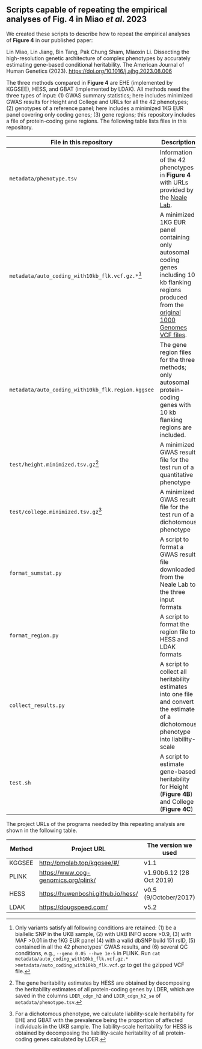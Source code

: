 ## Scripts capable of repeating the empirical analyses of Fig. 4 in Miao *et al*. 2023

We created these scripts to describe how to repeat the empirical analyses of **Figure 4** in our published paper:

Lin Miao, Lin Jiang, Bin Tang, Pak Chung Sham, Miaoxin Li.
Dissecting the high-resolution genetic architecture of complex phenotypes by accurately
estimating gene-based conditional heritability.
The American Journal of Human Genetics (2023). https://doi.org/10.1016/j.ajhg.2023.08.006

The three methods compared in **Figure 4** are EHE (implemented by KGGSEE), HESS, and GBAT (implemented by LDAK). All
methods need the three types of input: (1) GWAS summary statistics; here includes minimized GWAS results
for Height and College and URLs for all the 42 phenotypes; (2) genotypes of a reference panel; here includes
a minimized 1KG EUR panel covering only coding genes; (3) gene regions; this repository includes a file of 
protein-coding gene regions. The following table lists files in this repository.

| File in this repository                           | Description                                                                                                                                                                                                              |
|---------------------------------------------------|--------------------------------------------------------------------------------------------------------------------------------------------------------------------------------------------------------------------------|
| `metadata/phenotype.tsv`                          | Information of the 42 phenotypes in **Figure 4** with URLs provided by the [Neale Lab](http://www.nealelab.is/uk-biobank).                                                                                               |
| `metadata/auto_coding_with10kb_flk.vcf.gz.*`[^1]  | A minimized 1KG EUR panel containing only autosomal coding genes including 10 kb flanking regions produced from the [original 1000 Genomes VCF files](https://ftp-trace.ncbi.nih.gov/1000genomes/ftp/release/20130502/). |
| `metadata/auto_coding_with10kb_flk.region.kggsee` | The gene region files for the three methods; only autosomal protein-coding genes with 10 kb flanking regions are included.                                                                                               |
| `test/height.minimized.tsv.gz`[^2]                | A minimized GWAS result file for the test run of a quantitative phenotype                                                                                                                                                |
| `test/college.minimized.tsv.gz`[^3]               | A minimized GWAS result file for the test run of a dichotomous phenotype                                                                                                                                                 |
| `format_sumstat.py`                               | A script to format a GWAS result file downloaded from the Neale Lab to the three input formats                                                                                                                           |
| `format_region.py`                                | A script to format the region file to HESS and LDAK formats                                                                                                                                                              |
| `collect_results.py`                              | A script to collect all heritability estimates into one file and convert the estimate of a dichotomous phenotype into liability-scale                                                                                    |
| `test.sh`                                         | A script to estimate gene-based heritability for Height (**Figure 4B**) and College (**Figure 4C**)                                                                                                                      |

[^1]: Only variants satisfy all following conditions are retained: (1) be a biallelic SNP in the UKB sample, (2)
with UKB INFO score >0.9, (3) with MAF >0.01 in the 1KG EUR panel (4) with a valid dbSNP build 151 rsID, (5) contained
in all the 42 phenotypes' GWAS results, and (6) several QC conditions, e.g., `--geno 0.05 --hwe 1e-5` in PLINK. Run 
`cat metadata/auto_coding_with10kb_flk.vcf.gz.* >metadata/auto_coding_with10kb_flk.vcf.gz` to get the gzipped VCF file.

[^2]: The gene heritability estimates by HESS are obtained by decomposing the heritability estimates of all protein-coding 
genes by LDER, which are saved in the columns `LDER_cdgn_h2` and `LDER_cdgn_h2_se` of `metadata/phenotype.tsv`.

[^3]: For a dichotomous phenotype, we calculate liability-scale heritability for EHE and GBAT with the prevalence
being the proportion of affected individuals in the UKB sample. The liability-scale heritability for HESS is obtained by
decomposing the liability-scale heritability of all protein-coding genes calculated by LDER.

The project URLs of the programs needed by this repeating analysis are shown in the following table.

| Method | Project URL                         | The version we used      |
|--------|-------------------------------------|--------------------------|
| KGGSEE | http://pmglab.top/kggsee/#/         | v1.1                     |
| PLINK  | https://www.cog-genomics.org/plink/ | v1.90b6.12 (28 Oct 2019) |
| HESS   | https://huwenboshi.github.io/hess/  | v0.5 (9/October/2017)    |
| LDAK   | https://dougspeed.com/              | v5.2                     |

